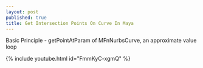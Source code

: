 ```yaml
---
layout: post
published: true
title: Get Intersection Points On Curve In Maya
---
```


Basic Principle - getPointAtParam of MFnNurbsCurve, an approximate value loop

{% include youtube.html id="FmmKyC-xgmQ" %}
